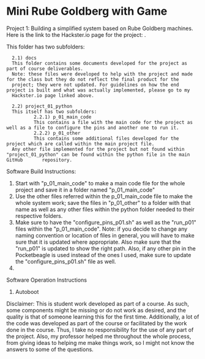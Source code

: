 # Mini Rube Goldberg with Game 

Project 1: Building a simplified system based on Rube Goldberg machines. Here is the link to the Hackster.io page for the project: .

This folder has two subfolders:

      2.1) docs
      This folder contains some documents developed for the project as part of course deliverables.  
      Note: these files were developed to help with the project and made for the class but they do not reflect the final product for the         
      project; they were not updated. For guidelines on how the end project is built and what was actually implemented, please go to my     
      Hackster.io page linked above. 
      
      2.2) project_01_python
      This itself has two subfolders:
              2.2.1) p_01_main_code
              This contains a file with the main code for the project as well as a file to configure the pins and another one to run it.
              2.2.2) p_01_other
              This contains some additional files developed for the project which are called within the main project file.        
      Any other file implemented for the project but not found within "project_01_python" can be found within the python file in the main GitHub       repository. 


Software Build Instructions:

1) Start with "p_01_main_code" to make a main code file for the whole project and save it in a folder named "p_01_main_code"
2) Use the other files referred within the p_01_main_code file to make the whole system work; save the files in "p_01_other" to a folder with that name as well as any other files within the python folder needed to their respective folders.
3) Make sure to have the "configure_pins_p01.sh" as well as the "run_p01" files within the "p_01_main_code". 
Note: if you decide to change any naming convention or location of files in general, you will have to make sure that it is updated where appropriate. Also make sure that the "run_p01" is updated to show the right path. Also, if any other pin in the Pocketbeagle is used instead of the ones I used, make sure to update the "configure_pins_p01.sh" file as well. 
4) 


Software Operation Instructions
1) Autoboot 


Disclaimer: This is student work developed as part of a course. As such, some components might be missing or do not work as desired, and the quality is that of someone learning this for the first time. Additionally, a lot of the code was developed as part of the course or facilitated by the work done in the course. Thus, I take no responsibility for the use of any part of the project. Also, my professor helped me throughout the whole process, from giving ideas to helping me make things work, so I might not know the answers to some of the questions.
